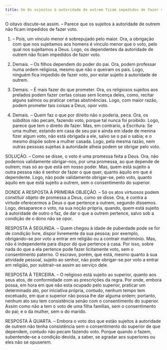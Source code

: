 ```yaml
---
title: Se Os sujeitos à autoridade de outrem ficam impedidos de fazer voto
---
```


O oitavo discute–se assim. – Parece que os sujeitos à autoridade de outrem não ficam impedidos de fazer voto.  

1. – Pois, um vínculo menor é sobrepujado pelo maior. Ora, a obrigação com que nos sujeitamos aos homens é vínculo menor que o voto, pelo qual nos sujeitamos a Deus. Logo, os dependentes da autoridade de outrem não ficam impedidos de fazer voto.  

2. Demais. – Os filhos dependem do poder do pai. Ora, podem professar numa ordem religiosa, mesmo que não o queiram os pais. Logo, ninguém fica impedido de fazer voto, por estar sujeito à autoridade de outrem.  

3. Demais. – É mais fazer do que prometer. Ora, os religiosos sujeitos aos prelados podem fazer certas coisas sem licença deles, como, recitar alguns salmos ou praticar certas abstinências. Logo, com maior razão, podem prometer tais coisas a Deus, opor voto.  

4. Demais. – Quem faz o que por direito não o poderia, peca. Ora, os súbditos não pecam, fazendo voto, porque tal nunca foi proibido. Logo, parece que tem o direito de fazer.  Mas, em contrario, a Escritura: Se uma mulher, estando em casa de seu pai e ainda em idade de menina fizer algum voto, não está obrigada a ele, salvo se o pai o sabia; e o mesmo dispõe sobre a mulher casada. Logo, pela mesma razão, nem outras pessoas sujeitas à autoridade alheia podem se obrigar pelo voto.  

SOLUÇÃO. – Como se disse, o voto é uma promessa feita a Deus. Ora, não podemos validamente obrigar–nos, por uma promessa, ao que depende de outrem; mas só ao que está em nosso poder. Mas, quem está sujeito a outra pessoa não é senhor de fazer o que quer, quanto àquilo em que é dependente. Logo, não pode validamente obrigar–se, pelo voto, quanto àquilo em que está sujeito a outrem, sem o consentimento do superior.  

DONDE A RESPOSTA À PRIMEIRA OBJEÇÃO. – Só os atos virtuosos podem constituir objeto de promessa a Deus, como se disse. Ora, é contra a virtude oferecermos a Deus o que pertence a outrem, segundo dissemos. Logo, desaparece o voto, na sua noção própria, quando, quem está sujeito à autoridade de outro o faz, de dar o que a outrem pertence, salvo sob a condição de o dono não se opor.  

RESPOSTA À SEGUNDA. – Quem chegou à idade de puberdade pode se for de condição livre, dispor livremente da sua pessoa; por exemplo, obrigando–se por voto a entrar em religião ou a contrair matrimónio. Mas, não é independente para dispor dó que pertence à casa. Por isso, sobre nada do que a ela pertence pode fazer licitamente voto, sem o consentimento paterno. O escravo, porém, que está, mesmo quanto à sua atividade pessoal, sujeito ao senhor, não pode obrigar–se por voto a entrar em religião, por subtrair–se assim ao serviço dele.  

RESPOSTA À TERCEIRA. – O religioso está sujeito ao superior, quanto aos seus atos, de conformidade com as prescrições da regra. Por onde, embora possa, em hora em que não esta ocupado pelo superior, praticar um determinado ato, por iniciativa própria, contudo, nenhum tempo tem excetuado, em que o superior não possa lhe dar alguma ordem; portanto, nenhum ato seu tem consistência senão com o consentimento do superior. Assim como não a tem o voto de uma filha famílias, sem o consentimento do pai; e o da mulher, sem o do marido.  

RESPOSTA À QUARTA. – Embora o voto dos que estão sujeitos à autoridade de outrem não tenha consistência sem o consentimento do superior de que dependem, contudo não pecam fazendo voto. Porque quando o fazem, subentende–se a condição devida, a saber, se agradar aos superiores ou eles não se opuserem.